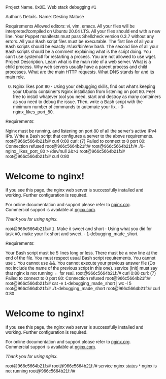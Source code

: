 Project Name.
0x0E. Web stack debugging #1

Author's Details.
Name: Destiny Matuse

Requirements
Allowed editors: vi, vim, emacs.
All your files will be interpreted/compiled on Ubuntu 20.04 LTS.
All your files should end with a new line.
Your Puppet manifests must pass Shellcheck version 0.3.7 without any errors.
All your Bash script files must be executable.
The first line of all your Bash scripts should be exactly #!/usr/bin/env bash.
The second line of all your Bash scripts should be a comment explaining what is the script doing.
You can’t use systemctl for restarting a process.
You are not allowed to use wget.
Project Description.
Learn what is the main role of a web server. What is a child process. Why web servers usually have a parent process and child processes. What are the main HTTP requests. What DNS stands for and its main role.

0. Nginx likes port 80 - Using your debugging skills, find out what’s keeping your Ubuntu container’s Nginx installation from listening on port 80. Feel free to install whatever tool you need, start and destroy as many containers as you need to debug the issue. Then, write a Bash script with the minimum number of commands to automate your fix. - 0-nginx_likes_port_80.

Requirements:

Nginx must be running, and listening on port 80 of all the server’s active IPv4 IPs.
Write a Bash script that configures a server to the above requirements.
root@966c5664b21f:/# curl 0:80
  curl: (7) Failed to connect to 0 port 80: Connection refused
  root@966c5664b21f:/#
  root@966c5664b21f:/# ./0-nginx_likes_port_80 > /dev/null 2&>1
  root@966c5664b21f:/#
  root@966c5664b21f:/# curl 0:80
  <!DOCTYPE html>
  <html>
  <head>
  <title>Welcome to nginx!</title>
  <style>
  		body {
  				width: 35em;
  				margin: 0 auto;
  				font-family: Tahoma, Verdana, Arial, sans-serif;
  		}
  </style>
  </head>
  <body>
  <h1>Welcome to nginx!</h1>
  <p>If you see this page, the nginx web server is successfully installed and
  working. Further configuration is required.</p>

  <p>For online documentation and support please refer to
  <a href="http://nginx.org/">nginx.org</a>.<br/>
  Commercial support is available at
  <a href="http://nginx.com/">nginx.com</a>.</p>

  <p><em>Thank you for using nginx.</em></p>
  </body>
  </html>
  root@966c5664b21f:/#
1. Make it sweet and short - Using what you did for task #0, make your fix short and sweet. - 1-debugging_made_short.

Requirements:

Your Bash script must be 5 lines long or less.
There must be a new line at the end of the file.
You must respect usual Bash script requirements.
You cannot use ;.
You cannot use &&.
You cannot execute your previous answer file (Do not include the name of the previous script in this one).
service (init) must say that nginx is not running ← for real.
root@966c5664b21f:/# curl 0:80
  curl: (7) Failed to connect to 0 port 80: Connection refused
  root@966c5664b21f:/#
  root@966c5664b21f:/# cat -e 1-debugging_made_short | wc -l
  5
  root@966c5664b21f:/# ./1-debugging_made_short
  root@966c5664b21f:/# curl 0:80
  <!DOCTYPE html>
  <html>
  <head>
  <title>Welcome to nginx!</title>
  <style>
  		body {
  				width: 35em;
  				margin: 0 auto;
  				font-family: Tahoma, Verdana, Arial, sans-serif;
  		}
  </style>
  </head>
  <body>
  <h1>Welcome to nginx!</h1>
  <p>If you see this page, the nginx web server is successfully installed and
  working. Further configuration is required.</p>

  <p>For online documentation and support please refer to
  <a href="http://nginx.org/">nginx.org</a>.<br/>
  Commercial support is available at
  <a href="http://nginx.com/">nginx.com</a>.</p>

  <p><em>Thank you for using nginx.</em></p>
  </body>
  </html>
  root@966c5664b21f:/#
  root@966c5664b21f:/# service nginx status
  * nginx is not running
  root@966c5664b21f:/i#
